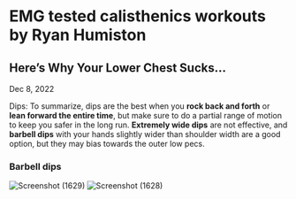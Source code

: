 
# EMG tested calisthenics workouts by Ryan Humiston 

## Here’s Why Your Lower Chest Sucks…
Dec 8, 2022

Dips:
To summarize, dips are the best when you **rock back and forth** or **lean forward the entire time**, but make sure to do a partial range of motion to keep you safer in the long run. **Extremely wide dips** are not effective, and **barbell dips** with your hands slightly wider than shoulder width are a good option, but they may bias towards the outer low pecs. 

### Barbell dips
![Screenshot (1629)](https://user-images.githubusercontent.com/95906104/209579548-5edcb054-c773-403f-9d5e-da502843ce00.png)
![Screenshot (1628)](https://user-images.githubusercontent.com/95906104/209579553-f433cfed-2d87-47e9-b073-1921575b8b3c.png)

